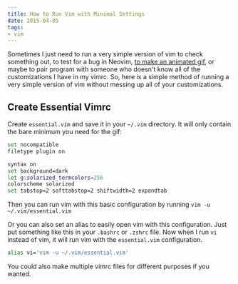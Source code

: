 ```yaml
---
title: How to Run Vim with Minimal Settings
date: 2015-04-05
tags:
- vim
---
```


Sometimes I just need to run a very simple version of vim to check something out, to test for a bug in Neovim, [to make an animated gif](../how-to-create-vim-animated-gif/), or maybe to pair program with someone who doesn't know all of the customizations I have in my vimrc. So, here is a simple method of running a very simple version of vim without messing up all of your customizations.

## Create Essential Vimrc

Create `essential.vim` and save it in your `~/.vim` directory. It will only contain the bare minimum you need for the gif:

```bash
set nocompatible
filetype plugin on

syntax on
set background=dark
let g:solarized_termcolors=256
colorscheme solarized
set tabstop=2 softtabstop=2 shiftwidth=2 expandtab
```

Then you can run vim with this basic configuration by running `vim -u ~/.vim/essential.vim`

Or you can also set an alias to easily open vim with this configuration. Just put something like this in your `.bashrc` or `.zshrc` file. Now when I run `vi` instead of vim, it will run vim with the `essential.vim` configuration.

```bash
alias vi='vim -u ~/.vim/essential.vim'
```

You could also make multiple vimrc files for different purposes if you wanted.
